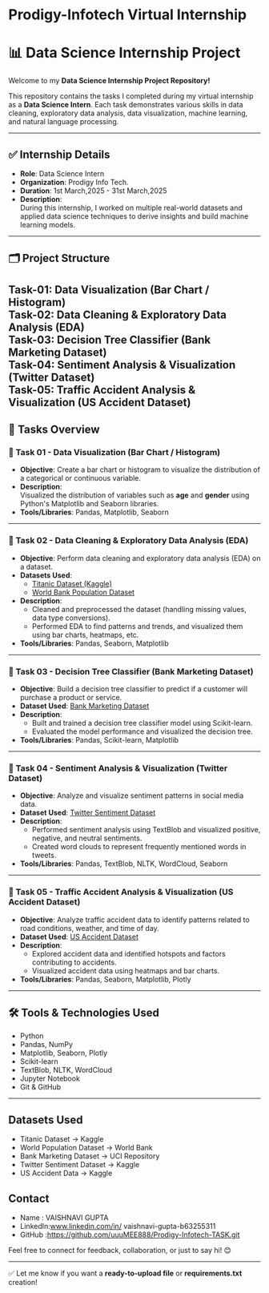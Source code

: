 # Prodigy-Infotech Virtual Internship
# 📊 Data Science Internship Project

Welcome to my **Data Science Internship Project Repository!**

This repository contains the tasks I completed during my virtual internship as a **Data Science Intern**. Each task demonstrates various skills in data cleaning, exploratory data analysis, data visualization, machine learning, and natural language processing.

---

## ✅ Internship Details

- **Role**: Data Science Intern  
- **Organization**: Prodigy Info Tech.
- **Duration**: 1st March,2025 - 31st March,2025  
- **Description**:  
  During this internship, I worked on multiple real-world datasets and applied data science techniques to derive insights and build machine learning models.

---

## 🗂️ Project Structure
Task-01: Data Visualization (Bar Chart / Histogram)    
Task-02: Data Cleaning & Exploratory Data Analysis (EDA)   
Task-03: Decision Tree Classifier (Bank Marketing Dataset)   
Task-04: Sentiment Analysis & Visualization (Twitter Dataset)   
Task-05: Traffic Accident Analysis & Visualization (US Accident Dataset)
---

## 📝 Tasks Overview

### 📌 Task 01 - Data Visualization (Bar Chart / Histogram)

- **Objective**: Create a bar chart or histogram to visualize the distribution of a categorical or continuous variable.
- **Description**:  
  Visualized the distribution of variables such as **age** and **gender** using Python's Matplotlib and Seaborn libraries.
- **Tools/Libraries**: Pandas, Matplotlib, Seaborn

---

### 📌 Task 02 - Data Cleaning & Exploratory Data Analysis (EDA)

- **Objective**: Perform data cleaning and exploratory data analysis (EDA) on a dataset.
- **Datasets Used**:  
  - [Titanic Dataset (Kaggle)](https://www.kaggle.com/c/titanic/data)  
  - [World Bank Population Dataset](https://data.worldbank.org/indicator/SP.POP.TOTL)
- **Description**:  
  - Cleaned and preprocessed the dataset (handling missing values, data type conversions).  
  - Performed EDA to find patterns and trends, and visualized them using bar charts, heatmaps, etc.
- **Tools/Libraries**: Pandas, Seaborn, Matplotlib

---

### 📌 Task 03 - Decision Tree Classifier (Bank Marketing Dataset)

- **Objective**: Build a decision tree classifier to predict if a customer will purchase a product or service.
- **Dataset Used**: [Bank Marketing Dataset](https://archive.ics.uci.edu/ml/datasets/Bank+Marketing)
- **Description**:  
  - Built and trained a decision tree classifier model using Scikit-learn.  
  - Evaluated the model performance and visualized the decision tree.
- **Tools/Libraries**: Pandas, Scikit-learn, Matplotlib

---

### 📌 Task 04 - Sentiment Analysis & Visualization (Twitter Dataset)

- **Objective**: Analyze and visualize sentiment patterns in social media data.
- **Dataset Used**: [Twitter Sentiment Dataset](https://www.kaggle.com/datasets/jp797498e/twitter-entity-sentiment-analysis)
- **Description**:  
  - Performed sentiment analysis using TextBlob and visualized positive, negative, and neutral sentiments.  
  - Created word clouds to represent frequently mentioned words in tweets.
- **Tools/Libraries**: Pandas, TextBlob, NLTK, WordCloud, Seaborn

---

### 📌 Task 05 - Traffic Accident Analysis & Visualization (US Accident Dataset)

- **Objective**: Analyze traffic accident data to identify patterns related to road conditions, weather, and time of day.
- **Dataset Used**: [US Accident Dataset](https://www.kaggle.com/code/harshalbhamare/us-accident-eda)
- **Description**:  
  - Explored accident data and identified hotspots and factors contributing to accidents.  
  - Visualized accident data using heatmaps and bar charts.
- **Tools/Libraries**: Pandas, Seaborn, Matplotlib, Plotly

---

## 🛠️ Tools & Technologies Used

- Python  
- Pandas, NumPy  
- Matplotlib, Seaborn, Plotly  
- Scikit-learn  
- TextBlob, NLTK, WordCloud  
- Jupyter Notebook  
- Git & GitHub  

---
## Datasets Used

- Titanic Dataset → Kaggle
- World Population Dataset → World Bank
- Bank Marketing Dataset → UCI Repository
- Twitter Sentiment Dataset → Kaggle
- US Accident Data → Kaggle

## Contact 
- Name : VAISHNAVI GUPTA
- LinkedIn:www.linkedin.com/in/
vaishnavi-gupta-b63255311
- GitHub :https://github.com/uuuMEE888/Prodigy-Infotech-TASK.git
      
Feel free to connect for feedback, collaboration, or just to say hi! 😊

---

✅ Let me know if you want a **ready-to-upload file** or **requirements.txt** creation!

